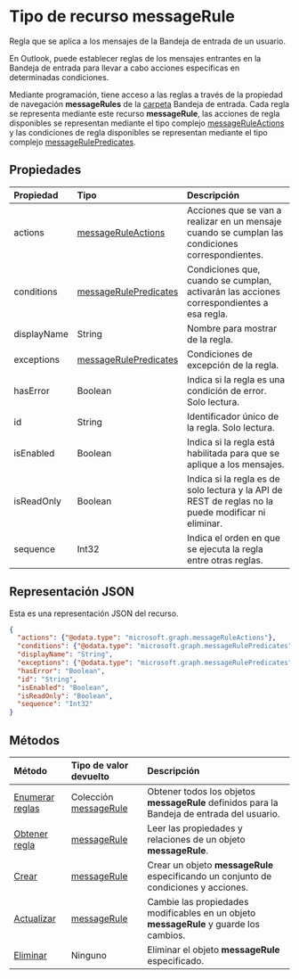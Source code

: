 # <a name="messagerule-resource-type"></a>Tipo de recurso messageRule


Regla que se aplica a los mensajes de la Bandeja de entrada de un usuario.

En Outlook, puede establecer reglas de los mensajes entrantes en la Bandeja de entrada para llevar a cabo acciones específicas en determinadas condiciones. 

Mediante programación, tiene acceso a las reglas a través de la propiedad de navegación **messageRules** de la [carpeta](mailfolder.md) Bandeja de entrada. Cada regla se representa mediante este recurso **messageRule**, las acciones de regla disponibles se representan mediante el tipo complejo [messageRuleActions](messageruleactions.md) y las condiciones de regla disponibles se representan mediante el tipo complejo [messageRulePredicates](messagerulepredicates.md).


## <a name="properties"></a>Propiedades
| Propiedad     | Tipo   |Descripción|
|:---------------|:--------|:----------|
| actions | [messageRuleActions](messageruleactions.md) | Acciones que se van a realizar en un mensaje cuando se cumplan las condiciones correspondientes. |
| conditions | [messageRulePredicates](messagerulepredicates.md) | Condiciones que, cuando se cumplan, activarán las acciones correspondientes a esa regla. |
| displayName | String | Nombre para mostrar de la regla. |
| exceptions | [messageRulePredicates](messagerulepredicates.md) | Condiciones de excepción de la regla. |
| hasError | Boolean | Indica si la regla es una condición de error. Solo lectura. |
| id |String|Identificador único de la regla. Solo lectura.|
| isEnabled | Boolean | Indica si la regla está habilitada para que se aplique a los mensajes. |
| isReadOnly | Boolean | Indica si la regla es de solo lectura y la API de REST de reglas no la puede modificar ni eliminar. |
| sequence | Int32 | Indica el orden en que se ejecuta la regla entre otras reglas. |


## <a name="json-representation"></a>Representación JSON
Esta es una representación JSON del recurso.

<!-- {
  "blockType": "resource",
  "optionalProperties": [
   ],
  "@odata.type": "microsoft.graph.messageRule"
}-->

```json
{
  "actions": {"@odata.type": "microsoft.graph.messageRuleActions"},
  "conditions": {"@odata.type": "microsoft.graph.messageRulePredicates"},
  "displayName": "String",
  "exceptions": {"@odata.type": "microsoft.graph.messageRulePredicates"},
  "hasError": "Boolean",
  "id": "String",
  "isEnabled": "Boolean",
  "isReadOnly": "Boolean",
  "sequence": "Int32"
}

```

## <a name="methods"></a>Métodos
| Método           | Tipo de valor devuelto    |Descripción|
|:---------------|:--------|:----------|
|[Enumerar reglas](../api/mailfolder_list_messagerules.md) | Colección [messageRule](messagerule.md) |Obtener todos los objetos **messageRule** definidos para la Bandeja de entrada del usuario.|
|[Obtener regla](../api/messagerule_get.md) | [messageRule](messagerule.md) |Leer las propiedades y relaciones de un objeto **messageRule**.|
|[Crear](../api/mailfolder_post_messagerules.md) | [messageRule](messagerule.md) |Crear un objeto **messageRule** especificando un conjunto de condiciones y acciones.|
|[Actualizar](../api/messagerule_update.md) | [messageRule](messagerule.md) |Cambie las propiedades modificables en un objeto **messageRule** y guarde los cambios. |
|[Eliminar](../api/messagerule_delete.md) | Ninguno |Eliminar el objeto **messageRule** especificado. |

<!-- uuid: 8fcb5dbc-d5aa-4681-8e31-b001d5168d79
2015-10-25 14:57:30 UTC -->
<!-- {
  "type": "#page.annotation",
  "description": "messageRule resource",
  "keywords": "",
  "section": "documentation",
  "tocPath": ""
}-->